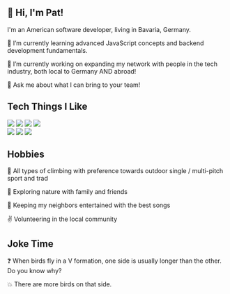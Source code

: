 ## 👋 Hi, I'm Pat!

I'm an American software developer, living in Bavaria, Germany. 

🌱 I’m currently learning advanced JavaScript concepts and backend development fundamentals.

🔭 I’m currently working on expanding my network with people in the tech industry, both local to Germany AND abroad!

💬 Ask me about what I can bring to your team!

## Tech Things I Like

<img src = "https://img.shields.io/badge/-HTML5-E34F26?style=flat&logo=html5&logoColor=white"> <img src = "https://img.shields.io/badge/-CSS3-1572B6?style=flat&logo=css3&logoColor=white">
<img src="https://img.shields.io/badge/-JavaScript-eed718?style=flat&logo=javascript&logoColor=ffffff">
<img src="https://img.shields.io/badge/-CSharp-eed718?style=flat&logo=CSharp&logoColor=ffffff">
<br>
<img src="http://img.shields.io/badge/-Git-F1502F?style=flat&logo=git&logoColor=FFFFFF">
<img src="http://img.shields.io/badge/-Github-000000?style=flat&logo=github&logoColor=FFFFFF">
<img src="http://img.shields.io/badge/-VS%20Code-007ACC?style=flat&logo=visual%20studio%20code&logoColor=white">

## Hobbies
:climbing: All types of climbing with preference towards outdoor single / multi-pitch sport and trad

:hiking_boot: Exploring nature with family and friends

:guitar: Keeping my neighbors entertained with the best songs

:v: Volunteering in the local community

## Joke Time

:question: When birds fly in a V formation, one side is usually longer than the other. Do you know why?

:boom: There are more birds on that side.

<!--
**patrickpiedad/patrickpiedad** is a ✨ _special_ ✨ repository because its `README.md` (this file) appears on your GitHub profile.

Here are some ideas to get you started:


- 👯 I’m looking to collaborate on ...
- 🤔 I’m looking for help with ...

- 📫 How to reach me: ...
- 😄 Pronouns: ...

-->
